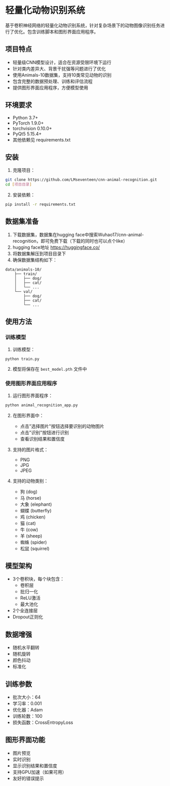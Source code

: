 # 轻量化动物识别系统

基于卷积神经网络的轻量化动物识别系统，针对复杂场景下的动物图像识别任务进行了优化。包含训练脚本和图形界面应用程序。

## 项目特点

- 轻量级CNN模型设计，适合在资源受限环境下运行
- 针对类内差异大、背景干扰强等问题进行了优化
- 使用Animals-10数据集，支持10类常见动物的识别
- 包含完整的数据预处理、训练和评估流程
- 提供图形界面应用程序，方便模型使用

## 环境要求

- Python 3.7+
- PyTorch 1.9.0+
- torchvision 0.10.0+
- PyQt5 5.15.4+
- 其他依赖见 requirements.txt

## 安装

1. 克隆项目：
```bash
git clone https://github.com/LMseventeen/cnn-animal-recognition.git
cd [项目目录]
```

2. 安装依赖：
```bash
pip install -r requirements.txt
```

## 数据集准备

1. 下载数据集，数据集在hugging face中搜索Wuhao17/cnn-animal-recognition，即可免费下载（下载的同时也可以点个like）
2. hugging face地址 https://huggingface.co/
3. 将数据集解压到项目目录下
4. 确保数据集结构如下：
```
data/animals-10/
    ├── train/
    │   ├── dog/
    │   ├── cat/
    │   └── ...
    └── val/
        ├── dog/
        ├── cat/
        └── ...
```

## 使用方法

### 训练模型

1. 训练模型：
```bash
python train.py
```

2. 模型将保存在 `best_model.pth` 文件中

### 使用图形界面应用程序

1. 运行图形界面程序：
```bash
python animal_recognition_app.py
```

2. 在图形界面中：
   - 点击"选择图片"按钮选择要识别的动物图片
   - 点击"识别"按钮进行识别
   - 查看识别结果和置信度


3. 支持的图片格式：
   - PNG
   - JPG
   - JPEG

4. 支持的动物类别：
   - 狗 (dog)
   - 马 (horse)
   - 大象 (elephant)
   - 蝴蝶 (butterfly)
   - 鸡 (chicken)
   - 猫 (cat)
   - 牛 (cow)
   - 羊 (sheep)
   - 蜘蛛 (spider)
   - 松鼠 (squirrel)

## 模型架构

- 3个卷积块，每个块包含：
  - 卷积层
  - 批归一化
  - ReLU激活
  - 最大池化
- 2个全连接层
- Dropout正则化

## 数据增强

- 随机水平翻转
- 随机旋转
- 颜色抖动
- 标准化

## 训练参数

- 批次大小：64
- 学习率：0.001
- 优化器：Adam
- 训练轮数：100
- 损失函数：CrossEntropyLoss

## 图形界面功能

- 图片预览
- 实时识别
- 显示识别结果和置信度
- 支持GPU加速（如果可用）
- 友好的错误提示 

